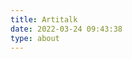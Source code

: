```yaml
---
title: Artitalk
date: 2022-03-24 09:43:38
type: about
---
```

<body> 
    <script type="text/javascript" src="https://unpkg.com/artitalk"></script>
    <div id="artitalk_main"></div>
    <script>
    new Artitalk({
        appId: 'YBH7dy8YlNz0JsvUT2vw1rVn-MdYXbMMI',
        appKey: 'Q7qAfgOW7OkXlWMWf62B4lb2',
        pageSize: 2,
        color1: '#eeeeee',
        color2: '#eeeeee',
        color3: '#000000'
    })
    </script>
</body>
